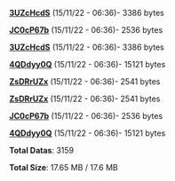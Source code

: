 [**3UZcHcdS**](/data/3UZcHcdS.txt) (15/11/22 - 06:36)- 3386 bytes

[**JC0cP67b**](/data/JC0cP67b.txt) (15/11/22 - 06:36)- 2536 bytes

[**3UZcHcdS**](/data/3UZcHcdS.txt) (15/11/22 - 06:36)- 3386 bytes

[**4QDdyy0Q**](/data/4QDdyy0Q.txt) (15/11/22 - 06:36)- 15121 bytes

[**ZsDRrUZx**](/data/ZsDRrUZx.txt) (15/11/22 - 06:36)- 2541 bytes

[**ZsDRrUZx**](/data/ZsDRrUZx.txt) (15/11/22 - 06:36)- 2541 bytes

[**JC0cP67b**](/data/JC0cP67b.txt) (15/11/22 - 06:36)- 2536 bytes

[**4QDdyy0Q**](/data/4QDdyy0Q.txt) (15/11/22 - 06:36)- 15121 bytes

**Total Datas**: 3159

**Total Size**: 17.65 MB / 17.6 MB